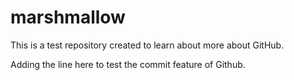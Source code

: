 # marshmallow
This is a test repository created to learn about more about GitHub. 

Adding the line here to test the commit feature of Github.
